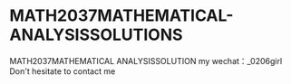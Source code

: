# MATH2037MATHEMATICAL-ANALYSISSOLUTIONS
MATH2037MATHEMATICAL ANALYSISSOLUTION my wechat：_0206girl Don't hesitate to contact me
